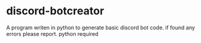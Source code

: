 # discord-botcreator
A program writen in python to generate basic discord bot code.
if found any errors please report.
python required
